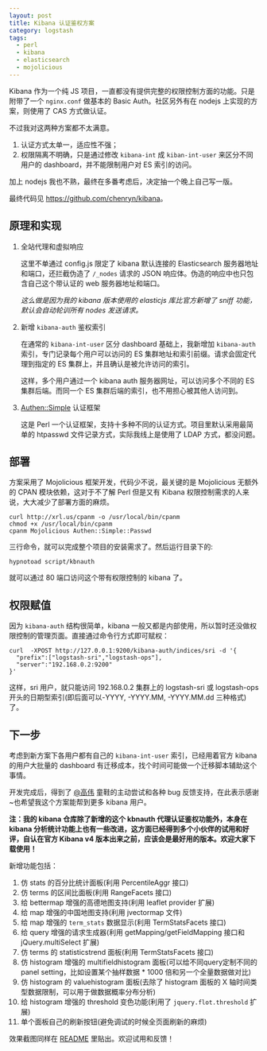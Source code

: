 ```yaml
---
layout: post
title: Kibana 认证鉴权方案
category: logstash
tags:
  - perl
  - kibana
  - elasticsearch
  - mojolicious
---
```


Kibana 作为一个纯 JS 项目，一直都没有提供完整的权限控制方面的功能。只是附带了一个 `nginx.conf` 做基本的 Basic Auth。社区另外有在 nodejs 上实现的方案，则使用了 CAS 方式做认证。

不过我对这两种方案都不太满意。

1. 认证方式太单一，适应性不强；
2. 权限隔离不明确，只是通过修改 `kibana-int` 成 `kiban-int-user` 来区分不同用户的 dashboard，并不能限制用户对 ES 索引的访问。

加上 nodejs 我也不熟，最终在多番考虑后，决定抽一个晚上自己写一版。

最终代码见 <https://github.com/chenryn/kibana>。

## 原理和实现

1. 全站代理和虚拟响应

   这里不单通过 config.js 限定了 kibana 默认连接的 Elasticsearch 服务器地址和端口，还拦截伪造了 `/_nodes` 请求的 JSON 响应体。伪造的响应中也只包含自己这个带认证的 web 服务器地址和端口。

   *这么做是因为我的 kibana 版本使用的 elasticjs 库比官方新增了 sniff 功能，默认会自动轮训所有 nodes 发送请求。*

2. 新增 `kibana-auth` 鉴权索引

   在通常的 `kibana-int-user` 区分 dashboard 基础上，我新增加 `kibana-auth` 索引，专门记录每个用户可以访问的 ES 集群地址和索引前缀。请求会固定代理到指定的 ES 集群上，并且确认是被允许访问的索引。

   这样，多个用户通过一个 kibana auth 服务器网址，可以访问多个不同的 ES 集群后端。而同一个 ES 集群后端的索引，也不用担心被其他人访问到。

3. [Authen::Simple](https://metacpan.org/pod/Authen::Simple) 认证框架

   这是 Perl 一个认证框架，支持十多种不同的认证方式。项目里默认采用最简单的 htpasswd 文件记录方式，实际我线上是使用了 LDAP 方式，都没问题。

## 部署

方案采用了 Mojolicious 框架开发，代码少不说，最关键的是 Mojolicious 无额外的 CPAN 模块依赖，这对于不了解 Perl 但是又有 Kibana 权限控制需求的人来说，大大减少了部署方面的麻烦。

```
curl http://xrl.us/cpanm -o /usr/local/bin/cpanm
chmod +x /usr/local/bin/cpanm
cpanm Mojolicious Authen::Simple::Passwd
```

三行命令，就可以完成整个项目的安装需求了。然后运行目录下的:

```
hypnotoad script/kbnauth
```

就可以通过 80 端口访问这个带有权限控制的 kibana 了。

## 权限赋值

因为 `kibana-auth` 结构很简单，kibana 一般又都是内部使用，所以暂时还没做权限控制的管理页面。直接通过命令行方式即可赋权：

```
curl  -XPOST http://127.0.0.1:9200/kibana-auth/indices/sri -d '{
  "prefix":["logstash-sri","logstash-ops"],
  "server":"192.168.0.2:9200"
}'
```

这样，sri 用户，就只能访问 192.168.0.2 集群上的 logstash-sri 或 logstash-ops 开头的日期型索引(即后面可以-YYYY, -YYYY.MM, -YYYY.MM.dd 三种格式)了。

## 下一步

考虑到新方案下各用户都有自己的 `kibana-int-user` 索引，已经用着官方 kibana 的用户大批量的 dashboard 有迁移成本，找个时间可能做一个迁移脚本辅助这个事情。

开发完成后，得到了 [@高伟](http://weibo.com/u/1808998161) 童鞋的主动尝试和各种 bug 反馈支持，在此表示感谢~也希望我这个方案能帮到更多 kibana 用户。

**注：我的 kibana 仓库除了新增的这个 kbnauth 代理认证鉴权功能外，本身在 kibana 分析统计功能上也有一些改进，这方面已经得到多个小伙伴的试用和好评，自认在官方 Kibana v4 版本出来之前，应该会是最好用的版本。欢迎大家下载使用！**

新增功能包括：

1. 仿 stats 的百分比统计面板(利用 PercentileAggr 接口)
2. 仿 terms 的区间比面板(利用 RangeFacets 接口)
3. 给 bettermap 增强的高德地图支持(利用 leaflet provider 扩展)
4. 给 map 增强的中国地图支持(利用 jvectormap 文件)
5. 给 map 增强的 `term_stats` 数据显示(利用 TermStatsFacets 接口)
6. 给 query 增强的请求生成器(利用 getMapping/getFieldMapping 接口和 jQuery.multiSelect 扩展)
7. 仿 terms 的 statisticstrend 面板(利用 TermStatsFacets 接口)
8. 仿 histogram 增强的 multifieldhistogram 面板(可以给不同query定制不同的panel setting，比如设置某个抽样数据 * 1000 倍和另一个全量数据做对比)
9. 仿 histogram 的 valuehistogram 面板(去除了 histogram 面板的 X 轴时间类型数据限制，可以用于做数据概率分布分析)
10. 给 histogram 增强的 threshold 变色功能(利用了 `jquery.flot.threshold` 扩展)
11. 单个面板自己的刷新按钮(避免调试的时候全页面刷新的麻烦)

效果截图同样在 [README](https://github.com/chenryn/kibana/blob/master/README.md) 里贴出。欢迎试用和反馈！
